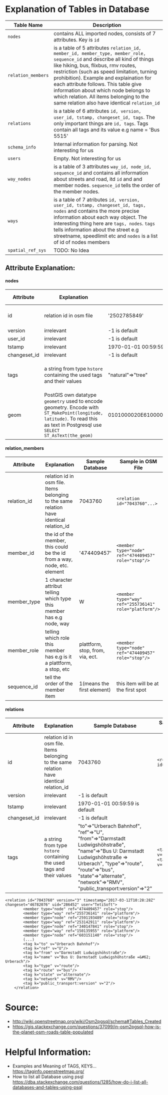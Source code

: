 # Explanation of Tables in Database
| Table Name | Description |
|------------|-------------|
|`nodes`|contains ALL imported nodes, consists of 7 attributes. Key is `id`
|`relation_members`| is a table of 5 attributes `relation_id, member_id, member_type, member_role, sequence_id` and describe all kind of things like hiking, bus, flixbus, rmv routes, restriction (such as speed limitation, turning prohibition). Example and explaination for each attribute follows. This table give information about which node belongs to which relation. All items belonging to the same relation also have identical `relation_id`|
|`relations`|is a table of 6 attributes `id, version, user_id, tstamp, changeset_id, tags`. The only important things are `id, tags`. Tags contain all tags and its value e.g name = 'Bus 5515'|
|`schema_info`|Internal information for parsing. Not interesting for us|
|`users`|Empty. Not interesting for us|
|`way_nodes`|is a table of 3 attributes `way_id, node_id, sequence_id` and contains all information about streets and road, itd `id` and and member nodes. `sequence_id` tells the order of the member nodes.|
|`ways`|is a table of 7 atributes `id, version, user_id, tstamp, changeset_id, tags, nodes` and contains the more precise information about each way object. The interesting thing here are `tags, nodes`. `tags` tells information about the street e.g streetname, speedlimit etc and `nodes` is a list of id of nodes members|
|`spatial_ref_sys`|TODO: No Idea|




## Attribute Explanation:
#### nodes
| Attribute | Explanation | Sample Database | Sample in OSM File|
|-----------|--------------|-----------------|-------------------|
|id|relation id in osm file |'2502785849'|`<node id="2502785849" lat="49.9837076" lon="8.7870278"/>`|
|version|irrelevant|-1 is default||
|user_id|irrelevant|-1 is default||
|tstamp|irrelevant|1970-01-01 00:59:59 is default||
|changeset_id|irrelevant|-1 is default|
|tags|a string from type `hstore` containing the used tags and their values|"natural"=>"tree"|`<node id="2502785880" lat="49.9855201" lon="8.7933324"><tag k="natural" v="tree"/></node>`|
|geom|PostGIS own datatype `geometry` used to encode geometry. Encode with `ST_MakePoint(longitude, latitude)`. To read this as text in Postgresql use `SELECT ST_AsText(the_geom)`|0101000020E6100000E2B611AA2F9621407C86CB8525FE4840|lat="49.9855201" lon="8.7933324"|

#### relation_members
| Attribute | Explanation | Sample Database | Sample in OSM File|
|-----------|--------------|-----------------|-------------------|
|relation_id|relation id in osm file. Items belonging to the same relation have identical relation_id |7043760|`<relation id="7043760"...>`|
|member_id|the id of the member, this could be the id from a way, node, etc. element|'474409457'|`<member type="node" ref="474409457" role="stop"/>`|
|member_type|1 character attribut telling which type this member has e.g node, way|W|`<member type="way" ref="255736141" role="platform"/>`|
|member_role|telling which role this member has e.g is it a plattform, a stop, etc|plattform, stop, from, via, ect.|`<member type="node" ref="474409457" role="stop"/>`|
|sequence_id|tell the order of the member item|1(means the first element)|this item will be at the first spot|

#### relations
| Attribute | Explanation | Sample Database | Sample in OSM File|
|-----------|--------------|-----------------|-------------------|
|id|relation id in osm file. Items belonging to the same relation have identical relation_id |7043760|`<relation id="7043760"...>`|
|version|irrelevant|-1 is default||
|tstamp|irrelevant|1970-01-01 00:59:59 is default||
|changeset_id|irrelevant|-1 is default|
|tags|a string from type `hstore` containing the used tags and their values|"to"=>"Urberach Bahnhof", "ref"=>"U", "from"=>"Darmstadt Ludwigshöhstraße", "name"=>"Bus U: Darmstadt Ludwigshöhstraße => Urberach", "type"=>"route", "route"=>"bus", "state"=>"alternate", "network"=>"RMV", "public_transport:version"=>"2"|`<tag k="type" v="route"/>	<tag k="route" v="bus"/>`|

```
<relation id="7043760" version="3" timestamp="2017-03-12T10:28:28Z" changeset="46782076" uid="286452" user="TetiSoft">
		<member type="node" ref="474409457" role="stop"/>
		<member type="way" ref="255736141" role="platform"/>
		<member type="node" ref="2591193489" role="stop"/>
		<member type="way" ref="253142911" role="platform"/>
		<member type="node" ref="340147841" role="stop"/>
		<member type="way" ref="150135955" role="platform"/>
		<member type="node" ref="603151140" role="stop"/>
        (...)
		<tag k="to" v="Urberach Bahnhof"/>
		<tag k="ref" v="U"/>
		<tag k="from" v="Darmstadt Ludwigshöhstraße"/>
		<tag k="name" v="Bus U: Darmstadt Ludwigshöhstraße =&#62; Urberach"/>
		<tag k="type" v="route"/>
		<tag k="route" v="bus"/>
		<tag k="state" v="alternate"/>
		<tag k="network" v="RMV"/>
		<tag k="public_transport:version" v="2"/>
	</relation>
```

# Source:
- http://wiki.openstreetmap.org/wiki/Osm2pgsql/schema#Tables_Created
- https://gis.stackexchange.com/questions/37099/in-osm2pgsql-how-is-the-planet-osm-roads-table-populated

# Helpful Information:
- Examples and Meaning of TAGS, KEYS...
https://taginfo.openstreetmap.org/
- How to list all Database using psql
https://dba.stackexchange.com/questions/1285/how-do-i-list-all-databases-and-tables-using-psql
